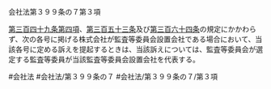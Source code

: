 会社法第３９９条の７第３項

[第三百四十九条第四項](会社法＿＿＿＿第３４９条第４項)、[第三百五十三条](会社法＿＿＿＿第３５３条)及び[第三百六十四条](会社法＿＿＿＿第３６４条)の規定にかかわらず、次の各号に掲げる株式会社が監査等委員会設置会社である場合において、当該各号に定める訴えを提起するときは、当該訴えについては、監査等委員会が選定する監査等委員が当該監査等委員会設置会社を代表する。

#会社法
#会社法/第３９９条の７
#会社法/第３９９条の７/第３項
